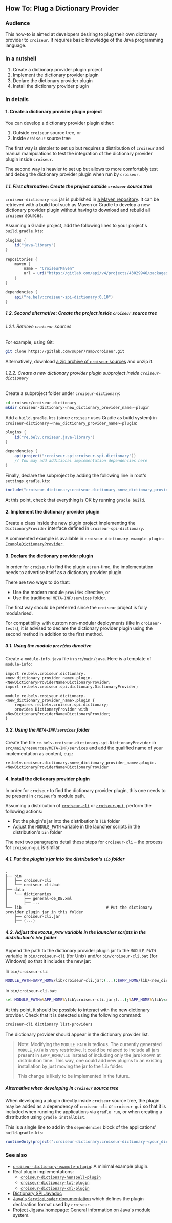 <!--
SPDX-FileCopyrightText: 2023 Antoine Belvire
SPDX-License-Identifier: GPL-3.0-or-later
-->

## How To: Plug a Dictionary Provider

### Audience

This how-to is aimed at developers desiring to plug their own dictionary provider to `croiseur`. It
requires basic knowledge of the Java programming language.

### In a nutshell

1. Create a dictionary provider plugin project
2. Implement the dictionary provider plugin
3. Declare the dictionary provider plugin
4. Install the dictionary provider plugin

### In details

#### 1. Create a dictionary provider plugin project

You can develop a dictionary provider plugin either:

1. Outside `croiseur` source tree, or
2. Inside `croiseur` source tree

The first way is simpler to set up but requires a distribution of `croiseur` and manual
manipulations to test the integration of the dictionary provider plugin inside `croiseur`.

The second way is heavier to set up but allows to more comfortably test and debug the dictionary
provider plugin when run by `croiseur`.

##### 1.1. First alternative: Create the project outside `croiseur` source tree

`croiseur-dictionary-spi` jar is published
in [a Maven repository](https://gitlab.com/super7ramp/croiseur/-/packages). It can be retrieved with
a build tool such as Maven or Gradle to develop a new dictionary provider plugin without having to
download and rebuild all `croiseur` sources.

Assuming a Gradle project, add the following lines to your project's `build.gradle.kts`:

```gradle
plugins {
    id("java-library")
}

repositories {
    maven {
        name = "CroiseurMaven"
        url = uri("https://gitlab.com/api/v4/projects/43029946/packages/maven")
    }
}

dependencies {
    api("re.belv:croiseur-spi-dictionary:0.10")
}
```

##### 1.2. Second alternative: Create the project inside `croiseur` source tree

###### 1.2.1. Retrieve `croiseur` sources

For example, using Git:

```sh
git clone https://gitlab.com/super7ramp/croiseur.git
```

Alternatively,
download [a zip archive of `croiseur` sources](https://gitlab.com/super7ramp/croiseur/-/archive/master/croiseur-master.zip)
and unzip it.

###### 1.2.2. Create a new dictionary provider plugin subproject inside `croiseur-dictionary`

Create a subproject folder under `croiseur-dictionary`:

```sh
cd croiseur/croiseur-dictionary
mkdir croiseur-dictionary-<new_dictionary_provider_name>-plugin
```

Add a `build.gradle.kts` (since `croiseur` uses Gradle as build system) in
`croiseur-dictionary-<new_dictionary_provider_name>-plugin`:

```gradle
plugins {
    id("re.belv.croiseur.java-library")
}

dependencies {
    api(project(":croiseur-spi:croiseur-spi-dictionary"))
    // You may add additional implementation dependencies here
}
```

Finally, declare the subproject by adding the following line in root's `settings.gradle.kts`:

```gradle
include("croiseur-dictionary:croiseur-dictionary-<new_dictionary_provider_name>-plugin")
```

At this point, check that everything is OK by running `gradle build`.

#### 2. Implement the dictionary provider plugin

Create a class inside the new plugin project implementing the `DictionaryProvider` interface defined
in `croiseur-spi-dictionary`.

A commented example is available in `croiseur-dictionary-example-plugin`:
[`ExampleDictionaryProvider`](../../croiseur-dictionary/croiseur-dictionary-example-plugin/src/main/java/re/belv/croiseur/dictionary/example/plugin/ExampleDictionaryProvider.java).

#### 3. Declare the dictionary provider plugin

In order for `croiseur` to find the plugin at run-time, the implementation needs to advertise
itself as a dictionary provider plugin.

There are two ways to do that:

- Use the modern module `provides` directive, or
- Use the traditional `META-INF/services` folder.

The first way should be preferred since the `croiseur` project is fully modularised.

For compatibility with custom non-modular deployments (like in `croiseur-tests`), it is advised
to declare the dictionary provider plugin using the second method in addition to the first method.

##### 3.1. Using the module `provides` directive

Create a `module-info.java` file in `src/main/java`. Here is a template of `module-info`:

```
import re.belv.croiseur.dictionary.<new_dictionary_provider_name>.plugin.<NewDictionaryProviderName>DictionaryProvider;
import re.belv.croiseur.spi.dictionary.DictionaryProvider;

module re.belv.croiseur.dictionary.<new_dictionary_provider_name>.plugin {
    requires re.belv.croiseur.spi.dictionary;
    provides DictionaryProvider with <NewDictionaryProviderName>DictionaryProvider;
}
```

##### 3.2. Using the `META-INF/services` folder

Create the file `re.belv.croiseur.dictionary.spi.DictionaryProvider`
in `src/main/resources/META-INF/services` and add the qualified name of your implementation as
content, e.g.:

```
re.belv.croiseur.dictionary.<new_dictionary_provider_name>.plugin.<NewDictionaryProviderName>DictionaryProvider
```

#### 4. Install the dictionary provider plugin

In order for `croiseur` to find the dictionary provider plugin, this one needs to be present
in `croiseur`'s module path.

Assuming a distribution of [`croiseur-cli`](../../croiseur-cli/INSTALL.md)
or [`croiseur-gui`](../../croiseur-gui/INSTALL.md), perform the following actions:

- Put the plugin's jar into the distribution's `lib` folder
- Adjust the `MODULE_PATH` variable in the launcher scripts in the distribution's `bin` folder

The next two paragraphs detail these steps for `croiseur-cli` – the process for `croiseur-gui`
is similar.

##### 4.1. Put the plugin's jar into the distribution's `lib` folder

```
.
├── bin
│   ├── croiseur-cli
│   └── croiseur-cli.bat
├── data
│   └── dictionaries
│       ├── general-de_DE.xml
│       ├── ...
└── lib                                     # Put the dictionary provider plugin jar in this folder
    ├── croiseur-cli.jar
    ├── (...)
```

##### 4.2. Adjust the `MODULE_PATH` variable in the launcher scripts in the distribution's `bin` folder

Append the path to the dictionary provider plugin jar to the `MODULE_PATH` variable
in `bin/croiseur-cli` (for Unix) and/or `bin/croiseur-cli.bat` (for Windows) so that it includes the
new jar:

In `bin/croiseur-cli`:

```sh
MODULE_PATH=$APP_HOME/lib/croiseur-cli.jar:(...):$APP_HOME/lib/<new_dictionary_provider_plugin>.jar
```

In `bin/croiseur-cli.bat`:

```bat
set MODULE_PATH=%APP_HOME%\lib\croiseur-cli.jar;(...);%APP_HOME%\lib\<new_dictionary_provider_plugin>.jar
```

At this point, it should be possible to interact with the new dictionary provider. Check that it is
detected using the following command:

```sh
croiseur-cli dictionary list-providers
```

The dictionary provider should appear in the dictionary provider list.

> Note: Modifying the `MODULE_PATH` is tedious. The currently generated `MODULE_PATH` is very
> restrictive. It could be relaxed to include all jars present in `$APP_HOME/lib` instead of
> including only the jars known at distribution time. This way, one could add new plugins to an
> existing installation by just moving the jar to the `lib` folder.
>
> This change is likely to be implemented in the future.

##### Alternative when developing in `croiseur` source tree

When developing a plugin directly inside `croiseur` source tree, the plugin may be added as a
dependency of `croiseur-cli` or `croiseur-gui` so that it is included when running the applications
via `gradle run`, or when creating a distribution using `gradle installDist`.

This is a single line to add in the `dependencies` block of the applications' `build.gradle.kts`:

```gradle
runtimeOnly(project(":croiseur-dictionary:croiseur-dictionary-<your_dictionary_provider_name>-plugin"))
```

### See also

- [`croiseur-dictionary-example-plugin`](../../croiseur-dictionary/croiseur-dictionary-example-plugin):
  A minimal example plugin.
- Real plugin implementations:
    - [`croiseur-dictionary-hunspell-plugin`](../../croiseur-dictionary/croiseur-dictionary-hunspell-plugin)
    - [`croiseur-dictionary-txt-plugin`](../../croiseur-dictionary/croiseur-dictionary-txt-plugin)
    - [`croiseur-dictionary-xml-plugin`](../../croiseur-dictionary/croiseur-dictionary-xml-plugin)
- [Dictionary SPI Javadoc](https://super7ramp.gitlab.io/croiseur/re.belv.croiseur.spi.dictionary/re/belv/croiseur/spi/dictionary/package-summary.html)
- [Java's `ServiceLoader` documentation](https://docs.oracle.com/en/java/javase/17/docs/api/java.base/java/util/ServiceLoader.html)
  which defines the plugin declaration format used by `croiseur`.
- [Project Jigsaw homepage](https://openjdk.org/projects/jigsaw/): General information on Java's
  module system.
